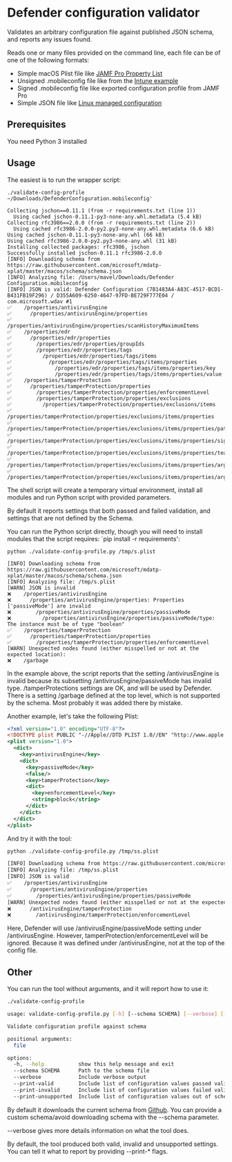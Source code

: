 # Defender configuration validator

Validates an arbitrary configuration file against published JSON schema, and reports any issues found.

Reads one or many files provided on the command line, each file can be of one of the following formats:
- Simple macOS Plist file like [JAMF Pro Property List](https://learn.microsoft.com/en-us/defender-endpoint/mac-preferences?view=o365-worldwide#property-list-for-jamf-recommended-configuration-profile)
- Unsigned .mobileconfig file like from the [Intune example](https://learn.microsoft.com/en-us/defender-endpoint/mac-preferences?view=o365-worldwide#intune-recommended-profile)
- Signed .mobileconfig file like exported configuration profile from JAMF Pro
- Simple JSON file like [Linux managed configuration](https://learn.microsoft.com/en-us/defender-endpoint/linux-preferences?view=o365-worldwide#sample-profile)

## Prerequisites

You need Python 3 installed

## Usage

The easiest is to run the wrapper script:

```
./validate-config-profile ~/Downloads/DefenderConfiguration.mobileconfig'

Collecting jschon==0.11.1 (from -r requirements.txt (line 1))
  Using cached jschon-0.11.1-py3-none-any.whl.metadata (5.4 kB)
Collecting rfc3986==2.0.0 (from -r requirements.txt (line 2))
  Using cached rfc3986-2.0.0-py2.py3-none-any.whl.metadata (6.6 kB)
Using cached jschon-0.11.1-py3-none-any.whl (66 kB)
Using cached rfc3986-2.0.0-py2.py3-none-any.whl (31 kB)
Installing collected packages: rfc3986, jschon
Successfully installed jschon-0.11.1 rfc3986-2.0.0
[INFO] Downloading schema from https://raw.githubusercontent.com/microsoft/mdatp-xplat/master/macos/schema/schema.json
[INFO] Analyzing file: /Users/mavel/Downloads/Defender Configuration.mobileconfig
[INFO] JSON is valid: Defender Configuration (7B1483A4-A83C-4517-BCD1-B431FB19F296) / D355A609-6250-4647-97FD-BE729F777E04 / com.microsoft.wdav #1
✅    /properties/antivirusEngine
✅      /properties/antivirusEngine/properties
✅        /properties/antivirusEngine/properties/scanHistoryMaximumItems
✅    /properties/edr
✅      /properties/edr/properties
✅        /properties/edr/properties/groupIds
✅        /properties/edr/properties/tags
✅          /properties/edr/properties/tags/items
✅            /properties/edr/properties/tags/items/properties
✅              /properties/edr/properties/tags/items/properties/key
✅              /properties/edr/properties/tags/items/properties/value
✅    /properties/tamperProtection
✅      /properties/tamperProtection/properties
✅        /properties/tamperProtection/properties/enforcementLevel
✅        /properties/tamperProtection/properties/exclusions
✅          /properties/tamperProtection/properties/exclusions/items
✅            /properties/tamperProtection/properties/exclusions/items/properties
✅              /properties/tamperProtection/properties/exclusions/items/properties/path
✅              /properties/tamperProtection/properties/exclusions/items/properties/signingId
✅              /properties/tamperProtection/properties/exclusions/items/properties/teamId
✅              /properties/tamperProtection/properties/exclusions/items/properties/args
✅                /properties/tamperProtection/properties/exclusions/items/properties/args/items
```

The shell script will create a temporary virtual environment, install all modules and run Python script with provided parameters.

By default it reports settings that both passed and failed validation, and settings that are not defined by the Schema.

You can run the Python script directly, though you will need to install modules that the script requires: `pip install -r requirements':

```
python ./validate-config-profile.py /tmp/s.plist

[INFO] Downloading schema from https://raw.githubusercontent.com/microsoft/mdatp-xplat/master/macos/schema/schema.json
[INFO] Analyzing file: /tmp/s.plist
[WARN] JSON is invalid
❌    /properties/antivirusEngine
❌      /properties/antivirusEngine/properties: Properties ['passiveMode'] are invalid
❌        /properties/antivirusEngine/properties/passiveMode
❌          /properties/antivirusEngine/properties/passiveMode/type: The instance must be of type "boolean"
✅    /properties/tamperProtection
✅      /properties/tamperProtection/properties
✅        /properties/tamperProtection/properties/enforcementLevel
[WARN] Unexpected nodes found (either misspelled or not at the expected location):
❌    /garbage
```

In the example above, the script reports that the setting /antivirusEngine is invalid because its subsetting /antivirusEngine/passiveMode has invalid type.
/tamperProtections settings are OK, and will be used by Defender.
There is a setting /garbage defined at the top level, which is not supported by the schema.
Most probably it was added there by mistake.

Another example, let's take the following Plist:

```xml
<?xml version="1.0" encoding="UTF-8"?>
<!DOCTYPE plist PUBLIC "-//Apple//DTD PLIST 1.0//EN" "http://www.apple.com/DTDs/PropertyList-1.0.dtd">
<plist version="1.0">
  <dict>
    <key>antivirusEngine</key>
    <dict>
      <key>passiveMode</key>
      <false/>
      <key>tamperProtection</key>
      <dict>
        <key>enforcementLevel</key>
        <string>block</string>
      </dict>
    </dict>
  </dict>
</plist>
```

And try it with the tool:

```bash
python ./validate-config-profile.py /tmp/ss.plist

[INFO] Downloading schema from https://raw.githubusercontent.com/microsoft/mdatp-xplat/master/macos/schema/schema.json
[INFO] Analyzing file: /tmp/ss.plist
[INFO] JSON is valid
✅    /properties/antivirusEngine
✅      /properties/antivirusEngine/properties
✅        /properties/antivirusEngine/properties/passiveMode
[WARN] Unexpected nodes found (either misspelled or not at the expected location):
❌      /antivirusEngine/tamperProtection
❌        /antivirusEngine/tamperProtection/enforcementLevel
```

Here, Defender will use /antivirusEngine/passiveMode setting under /antivirusEngine.
However, tamperProtection/enforcementLevel will be ignored.
Because it was defined under /antivirusEngine, not at the top of the config file.

## Other

You can run the tool without arguments, and it will report how to use it:

```bash
./validate-config-profile

usage: validate-config-profile.py [-h] [--schema SCHEMA] [--verbose] [--print-valid] [--print-invalid] [--print-unsupported] file [file ...]

Validate configuration profile against schema

positional arguments:
  file

options:
  -h, --help           show this help message and exit
  --schema SCHEMA      Path to the schema file
  --verbose            Include verbose output
  --print-valid        Include list of configuration values passed validation
  --print-invalid      Include list of configuration values failed validation
  --print-unsupported  Include list of configuration values out of schema scope
```

By default it downloads the current schema from [Github](https://github.com/microsoft/mdatp-xplat/tree/master/macos/schema). 
You can provide a custom schema/avoid downloading schema with the --schema parameter.

--verbose gives more details information on what the tool does.

By default, the tool produced both valid, invalid and unsupported settings.
You can tell it what to report by providing --print-* flags.
